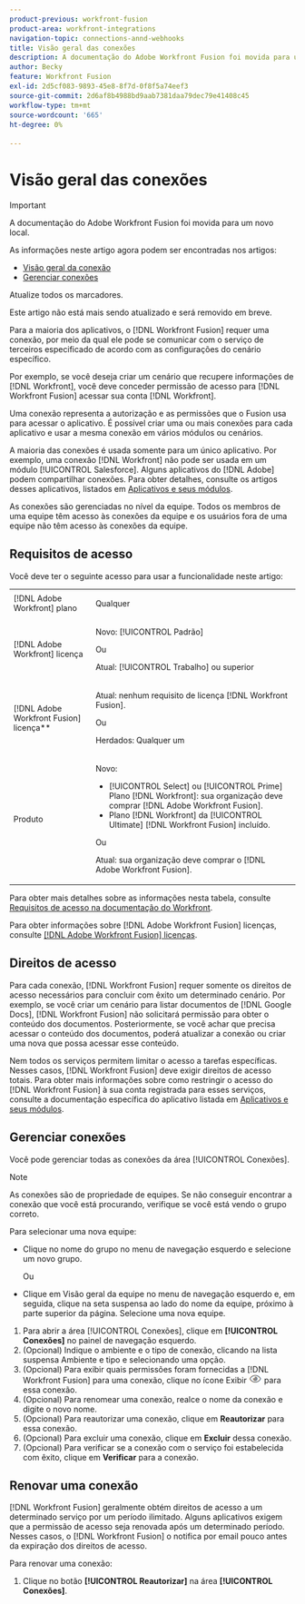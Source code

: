 ```yaml
---
product-previous: workfront-fusion
product-area: workfront-integrations
navigation-topic: connections-annd-webhooks
title: Visão geral das conexões
description: A documentação do Adobe Workfront Fusion foi movida para um novo local. Este artigo foi descontinuado, mas contém um link para o novo artigo que aborda essa funcionalidade.
author: Becky
feature: Workfront Fusion
exl-id: 2d5cf083-9893-45e8-8f7d-0f8f5a74eef3
source-git-commit: 2d6af8b4988bd9aab7381daa79dec79e41408c45
workflow-type: tm+mt
source-wordcount: '665'
ht-degree: 0%

---
```


# Visão geral das conexões

>[!IMPORTANT]
>
>A documentação do Adobe Workfront Fusion foi movida para um novo local.
>
>As informações neste artigo agora podem ser encontradas nos artigos:
>
>* [Visão geral da conexão](https://experienceleague.adobe.com/docs/workfront-fusion/using/get-started-with-fusion/understand-workfront-fusion/connection-overview.html)
>* [Gerenciar conexões](https://experienceleague.adobe.com/docs/workfront-fusion/using/create-scenarios/connect-to-applications/manage-connections.html)
>
>Atualize todos os marcadores.
>
>Este artigo não está mais sendo atualizado e será removido em breve.

<!-- Audited: 3/2024-->

Para a maioria dos aplicativos, o [!DNL Workfront Fusion] requer uma conexão, por meio da qual ele pode se comunicar com o serviço de terceiros especificado de acordo com as configurações do cenário específico.

Por exemplo, se você deseja criar um cenário que recupere informações de [!DNL Workfront], você deve conceder permissão de acesso para [!DNL Workfront Fusion] acessar sua conta [!DNL Workfront].

Uma conexão representa a autorização e as permissões que o Fusion usa para acessar o aplicativo. É possível criar uma ou mais conexões para cada aplicativo e usar a mesma conexão em vários módulos ou cenários.

A maioria das conexões é usada somente para um único aplicativo. Por exemplo, uma conexão [!DNL Workfront] não pode ser usada em um módulo [!UICONTROL Salesforce]. Alguns aplicativos do [!DNL Adobe] podem compartilhar conexões. Para obter detalhes, consulte os artigos desses aplicativos, listados em [Aplicativos e seus módulos](/help/quicksilver/workfront-fusion/apps-and-their-modules/apps-and-their-modules.md).

As conexões são gerenciadas no nível da equipe. Todos os membros de uma equipe têm acesso às conexões da equipe e os usuários fora de uma equipe não têm acesso às conexões da equipe.

## Requisitos de acesso

Você deve ter o seguinte acesso para usar a funcionalidade neste artigo:

<table style="table-layout:auto">
 <col> 
 <col> 
 <tbody> 
  <tr> 
   <td role="rowheader">[!DNL Adobe Workfront] plano</td> 
   <td> <p>Qualquer</p> </td> 
  </tr> 
  <tr data-mc-conditions=""> 
   <td role="rowheader">[!DNL Adobe Workfront] licença</td> 
   <td> <p>Novo: [!UICONTROL Padrão]</p><p>Ou</p><p>Atual: [!UICONTROL Trabalho] ou superior</p> </td> 
  </tr> 
  <tr> 
   <td role="rowheader">[!DNL Adobe Workfront Fusion] licença**</td> 
   <td>
   <p>Atual: nenhum requisito de licença [!DNL Workfront Fusion].</p>
   <p>Ou</p>
   <p>Herdados: Qualquer um </p>
   </td> 
  </tr> 
  <tr> 
   <td role="rowheader">Produto</td> 
   <td>
   <p>Novo:</p> <ul><li>[!UICONTROL Select] ou [!UICONTROL Prime] Plano [!DNL Workfront]: sua organização deve comprar [!DNL Adobe Workfront Fusion].</li><li>Plano [!DNL Workfront] da [!UICONTROL Ultimate] [!DNL Workfront Fusion] incluído.</li></ul>
   <p>Ou</p>
   <p>Atual: sua organização deve comprar o [!DNL Adobe Workfront Fusion].</p>
   </td> 
  </tr>
 </tbody> 
</table>

Para obter mais detalhes sobre as informações nesta tabela, consulte [Requisitos de acesso na documentação do Workfront](/help/quicksilver/administration-and-setup/add-users/access-levels-and-object-permissions/access-level-requirements-in-documentation.md).

Para obter informações sobre [!DNL Adobe Workfront Fusion] licenças, consulte [[!DNL Adobe Workfront Fusion] licenças](../../workfront-fusion/get-started/license-automation-vs-integration.md).

## Direitos de acesso

Para cada conexão, [!DNL Workfront Fusion] requer somente os direitos de acesso necessários para concluir com êxito um determinado cenário. Por exemplo, se você criar um cenário para listar documentos de [!DNL Google Docs], [!DNL Workfront Fusion] não solicitará permissão para obter o conteúdo dos documentos. Posteriormente, se você achar que precisa acessar o conteúdo dos documentos, poderá atualizar a conexão ou criar uma nova que possa acessar esse conteúdo.

Nem todos os serviços permitem limitar o acesso a tarefas específicas. Nesses casos, [!DNL Workfront Fusion] deve exigir direitos de acesso totais. Para obter mais informações sobre como restringir o acesso do [!DNL Workfront Fusion] à sua conta registrada para esses serviços, consulte a documentação específica do aplicativo listada em [Aplicativos e seus módulos](/help/quicksilver/workfront-fusion/apps-and-their-modules/apps-and-their-modules.md).

## Gerenciar conexões

Você pode gerenciar todas as conexões da área [!UICONTROL Conexões].

>[!NOTE]
>
>As conexões são de propriedade de equipes. Se não conseguir encontrar a conexão que você está procurando, verifique se você está vendo o grupo correto.
>
>Para selecionar uma nova equipe:
>
>* Clique no nome do grupo no menu de navegação esquerdo e selecione um novo grupo.
>
>    Ou
>
>* Clique em Visão geral da equipe no menu de navegação esquerdo e, em seguida, clique na seta suspensa ao lado do nome da equipe, próximo à parte superior da página. Selecione uma nova equipe.

1. Para abrir a área [!UICONTROL Conexões], clique em <b>[!UICONTROL Conexões]</b> no painel de navegação esquerdo.
1. (Opcional) Indique o ambiente e o tipo de conexão, clicando na lista suspensa Ambiente e tipo e selecionando uma opção.
1. (Opcional) Para exibir quais permissões foram fornecidas a [!DNL Workfront Fusion] para uma conexão, clique no ícone Exibir ![Exibir permissões de conexão](assets/view-connection-permissions.png) para essa conexão.
1. (Opcional) Para renomear uma conexão, realce o nome da conexão e digite o novo nome.
1. (Opcional) Para reautorizar uma conexão, clique em **Reautorizar** para essa conexão.
1. (Opcional) Para excluir uma conexão, clique em **Excluir** dessa conexão.
1. (Opcional) Para verificar se a conexão com o serviço foi estabelecida com êxito, clique em **Verificar** para a conexão.



## Renovar uma conexão

[!DNL Workfront Fusion] geralmente obtém direitos de acesso a um determinado serviço por um período ilimitado. Alguns aplicativos exigem que a permissão de acesso seja renovada após um determinado período. Nesses casos, o [!DNL Workfront Fusion] o notifica por email pouco antes da expiração dos direitos de acesso.

Para renovar uma conexão:

1. Clique no botão **[!UICONTROL Reautorizar]** na área **[!UICONTROL Conexões]**.
